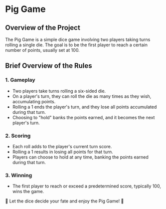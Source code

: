 # Pig Game

## Overview of the Project

The Pig Game is a simple dice game involving two players taking turns rolling a single die. The goal is to be the first player to reach a certain number of points, usually set at 100.

## Brief Overview of the Rules

### 1. Gameplay

- Two players take turns rolling a six-sided die.
- On a player's turn, they can roll the die as many times as they wish, accumulating points.
- Rolling a 1 ends the player's turn, and they lose all points accumulated during that turn.
- Choosing to "hold" banks the points earned, and it becomes the next player's turn.

### 2. Scoring

- Each roll adds to the player's current turn score.
- Rolling a 1 results in losing all points for that turn.
- Players can choose to hold at any time, banking the points earned during that turn.

### 3. Winning

- The first player to reach or exceed a predetermined score, typically 100, wins the game.

🎲 Let the dice decide your fate and enjoy the Pig Game! 🎲
